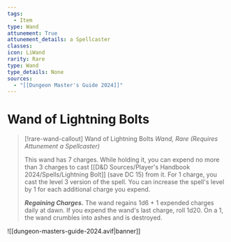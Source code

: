 ```yaml
---
tags:
  - Item
type: Wand
attunement: True
attunement_details: a Spellcaster
classes:
icon: LiWand
rarity: Rare
type: Wand
type_details: None
sources: 
  - "[[Dungeon Master's Guide 2024]]"
---
```

# Wand of Lightning Bolts
>[!rare-wand-callout] Wand of Lightning Bolts
>_Wand, Rare (Requires Attunement a Spellcaster)_
>
>This wand has 7 charges. While holding it, you can expend no more than 3 charges to cast [[D&D Sources/Player's Handbook 2024/Spells/Lightning Bolt]] (save DC 15) from it. For 1 charge, you cast the level 3 version of the spell. You can increase the spell's level by 1 for each additional charge you expend.
>
>**_Regaining Charges._** The wand regains 1d6 + 1 expended charges daily at dawn. If you expend the wand's last charge, roll 1d20. On a 1, the wand crumbles into ashes and is destroyed.
>


![[dungeon-masters-guide-2024.avif|banner]]